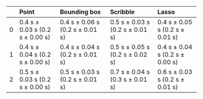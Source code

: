 |    | Point                           | Bounding box                    | Scribble                        | Lasso                           |
|---:|:--------------------------------|:--------------------------------|:--------------------------------|:--------------------------------|
|  0 | 0.4 s ± 0.03 s (0.2 s ± 0.00 s) | 0.4 s ± 0.06 s (0.2 s ± 0.01 s) | 0.5 s ± 0.03 s (0.2 s ± 0.01 s) | 0.4 s ± 0.05 s (0.2 s ± 0.01 s) |
|  1 | 0.4 s ± 0.04 s (0.2 s ± 0.00 s) | 0.4 s ± 0.04 s (0.2 s ± 0.01 s) | 0.5 s ± 0.05 s (0.2 s ± 0.02 s) | 0.4 s ± 0.04 s (0.2 s ± 0.00 s) |
|  2 | 0.5 s ± 0.03 s (0.2 s ± 0.00 s) | 0.5 s ± 0.03 s (0.2 s ± 0.01 s) | 0.7 s ± 0.04 s (0.3 s ± 0.01 s) | 0.6 s ± 0.03 s (0.2 s ± 0.01 s) |